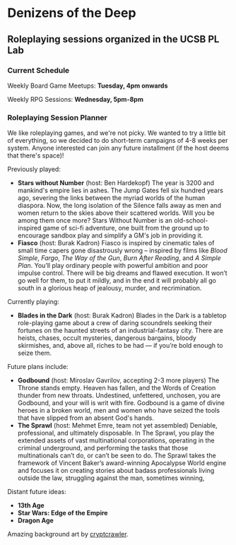 
# Denizens of the Deep
## Roleplaying sessions organized in the UCSB PL Lab

### Current Schedule

Weekly Board Game Meetups: **Tuesday, 4pm onwards**

Weekly RPG Sessions: **Wednesday, 5pm-8pm**

### Roleplaying Session Planner

We like roleplaying games, and we're not picky. We wanted to try a little bit of everything, so we decided to do short-term campaigns of 4-8 weeks per system. Anyone interested can join any future installment (if the host deems that there's space)!

Previously played:
+ **Stars without Number** (host: Ben Hardekopf)
	The year is 3200 and mankind's empire lies in ashes. The Jump Gates fell six hundred years ago, severing the links between the myriad worlds of the human diaspora. Now, the long isolation of the Silence falls away as men and women return to the skies above their scattered worlds. Will you be among them once more? Stars Without Number is an old-school-inspired game of sci-fi adventure, one built from the ground up to encourage sandbox play and simplify a GM's job in providing it.
+ **Fiasco** (host: Burak Kadron)
	Fiasco is inspired by cinematic tales of small time capers gone disastrously wrong – inspired by films like _Blood Simple_, _Fargo_, _The Way of the Gun_, _Burn After Reading_, and _A Simple Plan_. You’ll play ordinary people with powerful ambition and poor impulse control. There will be big dreams and flawed execution. It won’t go well for them, to put it mildly, and in the end it will probably all go south in a glorious heap of jealousy, murder, and recrimination.

Currently playing: 
+ **Blades in the Dark** (host: Burak Kadron)
	Blades in the Dark is a tabletop role-playing game about a crew of daring scoundrels seeking their fortunes on the haunted streets of an industrial-fantasy city. There are heists, chases, occult mysteries, dangerous bargains, bloody skirmishes, and, above all, riches to be had — if you’re bold enough to seize them.

Future plans include:
+ **Godbound** (host: Miroslav Gavrilov, accepting 2-3 more players)
	The Throne stands empty. Heaven has fallen, and the Words of Creation thunder from new throats. Undestined, unfettered, unchosen, you are Godbound, and your will is writ with fire. Godbound is a game of divine heroes in a broken world, men and women who have seized the tools that have slipped from an absent God's hands.
+ **The Sprawl** (host: Mehmet Emre, team not yet assembled)
	Deniable, professional, and ultimately disposable. In The Sprawl, you play the extended assets of vast multinational corporations, operating in the criminal underground, and performing the tasks that those multinationals can’t do, or can’t be seen to do. The Sprawl takes the framework of Vincent Baker’s award-winning Apocalypse World engine and focuses it on creating stories about badass professionals living outside the law, struggling against the man, sometimes winning, 

Distant future ideas:
+ **13th Age**
+ **Star Wars: Edge of the Empire**
+ **Dragon Age**

Amazing background art by [cryptcrawler](https://cryptcrawler.deviantart.com/art/Demonic-Queen-446923457).
